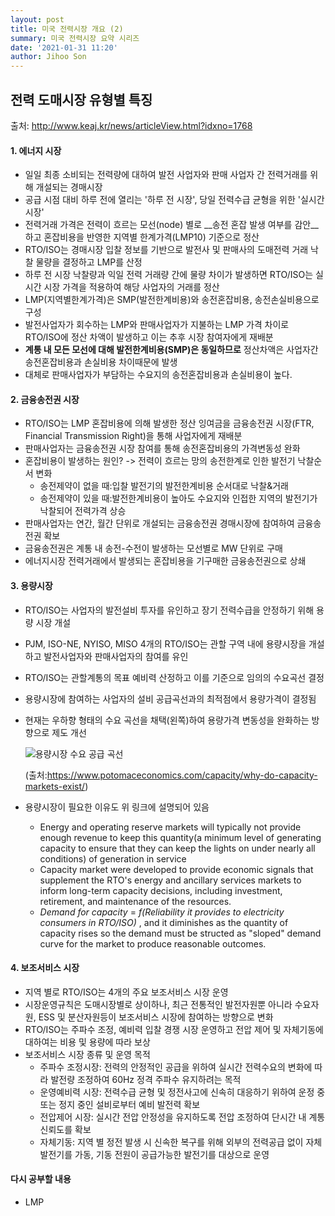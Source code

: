 ```yaml
---
layout: post
title: 미국 전력시장 개요 (2)
summary: 미국 전력시장 요약 시리즈
date: '2021-01-31 11:20'
author: Jihoo Son
---
```


## 전력 도매시장 유형별 특징

출처: <http://www.keaj.kr/news/articleView.html?idxno=1768>

  

#### 1. 에너지 시장

- 일일 최종 소비되는 전력량에 대하여 발전 사업자와 판매 사업자 간 전력거래를 위해 개설되는 경매시장
- 공급 시점 대비 하루 전에 열리는 '하루 전 시장', 당일 전력수급 균형을 위한 '실시간 시장'
- 전력거래 가격은 전력이 흐르는 모선(node) 별로 __송전 혼잡 발생 여부를 감안__하고 혼잡비용을 반영한 지역별 한계가격(LMP10) 기준으로 정산
- RTO/ISO는 경매시장 입찰 정보를 기반으로 발전사 및 판매사의 도매전력 거래 낙찰 물량을 결정하고 LMP를 산정
- 하루 전 시장 낙찰량과 익일 전력 거래량 간에 물량 차이가 발생하면 RTO/ISO는 실시간 시장 가격을 적용하여 해당 사업자의 거래를 정산
- LMP(지역별한계가격)은 SMP(발전한계비용)와 송전혼잡비용, 송전손실비용으로 구성
- 발전사업자가 회수하는 LMP와 판매사업자가 지불하는 LMP 가격 차이로 RTO/ISO에 정산 차액이 발생하고 이는 추후 시장 참여자에게 재배분
-  **계통 내 모든 모선에 대해 발전한계비용(SMP)은 동일하므로** 정산차액은 사업자간 송전혼잡비용과 손실비용 차이때문에 발생
- 대체로 판매사업자가 부담하는 수요지의 송전혼잡비용과 손실비용이 높다.

  



#### 2. 금융송전권 시장

* RTO/ISO는 LMP 혼잡비용에 의해 발생한 정산 잉여금을 금융송전권 시장(FTR, Financial Transmission Right)을 통해 사업자에게 재배분
* 판매사업자는 금융송전권 시장 참여를 통해 송전혼잡비용의 가격변동성 완화
* 혼잡비용이 발생하는 원인? -> 전력이 흐르는 망의 송전한계로 인한 발전기 낙찰순서 변화
  * 송전제약이 없을 때:입찰 발전기의 발전한계비용 순서대로 낙찰&거래
  * 송전제약이 있을 때:발전한계비용이 높아도 수요지와 인접한 지역의 발전기가 낙찰되어 전력가격 상승
* 판매사업자는 연간, 월간 단위로 개설되는 금융송전권 경매시장에 참여하여 금융송전권 확보
* 금융송전권은 계통 내 송전-수전이 발생하는 모선별로 MW 단위로 구매
* 에너지시장 전력거래에서 발생되는 혼잡비용을 기구매한 금융송전권으로 상쇄

  



#### 3. 용량시장

* RTO/ISO는 사업자의 발전설비 투자를 유인하고 장기 전력수급을 안정하기 위해 용량 시장 개설

* PJM, ISO-NE, NYISO, MISO 4개의 RTO/ISO는 관할 구역 내에 용량시장을 개설하고 발전사업자와 판매사업자의 참여를 유인

* RTO/ISO는 관할계통의 목표 예비력 산정하고 이를 기준으로 임의의 수요곡선 결정

* 용량시장에 참여하는 사업자의 설비 공급곡선과의 최적점에서 용량가격이 결정됨

* 현재는 우하향 형태의 수요 곡선을 채택(왼쪽)하여 용량가격 변동성을 완화하는 방향으로 제도 개선

  ![용량시장 수요 공급 곡선](https://www.potomaceconomics.com/wp-content/uploads/2017/10/Monitoring-Insights-Capacity-Market-Demand-Visual.png)

  (출처:<https://www.potomaceconomics.com/capacity/why-do-capacity-markets-exist/>)

* 용량시장이 필요한 이유도 위 링크에 설명되어 있음
  * Energy and operating reserve markets will typically not provide enough revenue to keep this quantity(a minimum level of generating capacity to ensure that they can keep the lights on under nearly all conditions) of generation in service
  * Capacity market were developed to provide economic signals that supplement the RTO's energy and ancillary services markets to inform long-term capacity decisions, including investment, retirement, and maintenance of the resources.
  * *Demand for capacity* = *f(Reliability it provides to electricity consumers in RTO/ISO)* , and it diminishes as the quantity of capacity rises so the demand must be structed as "sloped" demand curve for the market to produce reasonable outcomes.

  



#### 4. 보조서비스 시장

* 지역 별로 RTO/ISO는 4개의 주요 보조서비스 시장 운영
* 시장운영규칙은 도매시장별로 상이하나, 최근 전통적인 발전자원뿐 아니라 수요자원, ESS 및 분산자원등이 보조서비스 시장에 참여하는 방향으로 변화
* RTO/ISO는 주파수 조정, 예비력 입찰 경쟁 시장 운영하고 전압 제어 및 자체기동에 대하여는 비용 및 용량에 따라 보상
* 보조서비스 시장 종류 및 운영 목적
  * 주파수 조정시장: 전력의 안정적인 공급을 위하여 실시간 전력수요의 변화에 따라 발전량 조정하여 60Hz 정격 주파수 유지하려는 목적
  * 운영예비력 시장: 전력수급 균형 및 정전사고에 신속히 대응하기 위하여 운정 중 또는 정지 중인 설비로부터 예비 발전력 확보
  * 전압제어 시장: 실시간 전압 안정성을 유지하도록 전압 조정하여 단시간 내 계통 신뢰도를 확보
  * 자체기동: 지역 별 정전 발생 시 신속한 복구를 위해 외부의 전력공급 없이 자체 발전기를 가동, 기동 전원이 공급가능한 발전기를 대상으로 운영





#### 다시 공부할 내용

* LMP
